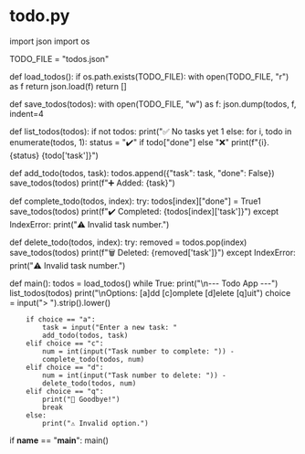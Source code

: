 # todo.py
import json
import os

TODO_FILE = "todos.json"

def load_todos():
    if os.path.exists(TODO_FILE):
        with open(TODO_FILE, "r") as f
            return json.load(f)
    return []

def save_todos(todos):
    with open(TODO_FILE, "w") as f:
        json.dump(todos, f, indent=4

def list_todos(todos):
    if not todos:
        print("✅ No tasks yet 1
    else:
        for i, todo in enumerate(todos, 1):
            status = "✔️" if todo["done"] else "❌"
            print(f"{i}. {status} {todo['task']}")

def add_todo(todos, task):
    todos.append({"task": task, "done": False})
    save_todos(todos)
    print(f"➕ Added: {task}")

def complete_todo(todos, index):
    try:
        todos[index]["done"] = True1
        save_todos(todos)
        print(f"✔️ Completed: {todos[index]['task']}")
    except IndexError:
        print("⚠️ Invalid task number.")

def delete_todo(todos, index):
    try:
        removed = todos.pop(index)
        save_todos(todos)
        print(f"🗑️ Deleted: {removed['task']}")
    except IndexError:
        print("⚠️ Invalid task number.")

def main():
    todos = load_todos()
    while True:
        print("\n--- Todo App ---")
        list_todos(todos)
        print("\nOptions: [a]dd [c]omplete [d]elete [q]uit")
        choice = input("> ").strip().lower()

        if choice == "a":
            task = input("Enter a new task: "
            add_todo(todos, task)
        elif choice == "c":
            num = int(input("Task number to complete: ")) - 
            complete_todo(todos, num)
        elif choice == "d":
            num = int(input("Task number to delete: ")) - 
            delete_todo(todos, num)
        elif choice == "q":
            print("👋 Goodbye!")
            break
        else:
            print("⚠️ Invalid option.")

if __name__ == "__main__":
    main()

